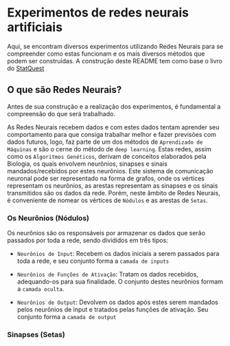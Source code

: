 # Experimentos de redes neurais artificiais

Aqui, se encontram diversos experimentos utilizando Redes Neurais para se compreender como estas funcionam e os mais diversos métodos que podem ser construídas.
A construção deste README tem como base o livro do [StatQuest](https://statquest.org/statquest-store/ "StatQuest Store")

## O que são Redes Neurais?

Antes de sua construção e a realização dos experimentos, é fundamental a compreensão do que será trabalhado. 

As Redes Neurais recebem dados e com estes dados tentam aprender seu comportamento para que consiga trabalhar melhor e fazer previsões com dados futuros, logo, faz parte de um dos métodos de `Aprendizado de Máquinas` e são o cerne do método de `deep learning`.
Estas redes, assim como os `Algoritmos Genéticos`, derivam de conceitos elaborados pela Biologia, os quais envolvem neurônios, sinapses e sinais mandados/recebidos por estes neurônios. Este sistema de comunicação neuronal pode ser representado na forma de grafos, onde os vértices representam os neurônios, as arestas representam as sinapses e os sinais transmitidos são os dados da rede. Porém, neste âmbito de Redes Neurais, é conveniente de nomear os vértices de `Nódulos` e as arestas de `Setas`.

### Os Neurônios (Nódulos)

Os neurônios são os responsáveis por armazenar os dados que serão passados por toda a rede, sendo divididos em três tipos:

- `Neurônios de Input`: Recebem os dados iniciais a serem passados para toda a rede, e seu conjunto forma a `camada de inputs`

- `Neurônios de Funções de Ativação`: Tratam os dados recebidos, adequando-os para sua finalidade. O conjunto destes neurônios formam a `camada oculta`.

- `Neurônios de Output`: Devolvem os dados após estes serem mandados pelos neurônios de input e tratados pelas funções de ativação. Seu conjunto forma a `camada de output`

### Sinapses (Setas)
